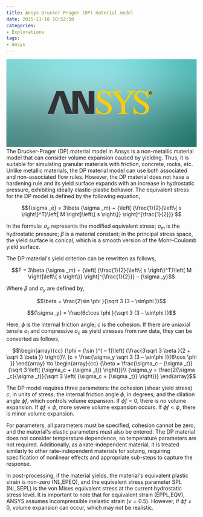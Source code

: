 ```yaml
---
title: Ansys Drucker-Prager (DP) material model
date: 2015-11-10 10:52:50
categories:
- Explorations
tags:
- Ansys
---
```


![ANSYS](/uploads/images/0000/ANSYS.jpg)
The Drucker-Prager (DP) material model in Ansys is a non-metallic material model that can consider volume expansion caused by yielding. Thus, it is suitable for simulating granular materials with friction, concrete, rocks, etc. Unlike metallic materials, the DP material model can use both associated and non-associated flow rules. However, the DP material does not have a hardening rule and its yield surface expands with an increase in hydrostatic pressure, exhibiting ideally elastic-plastic behavior. The equivalent stress for the DP model is defined by the following equation,

<!-- more -->

$${\sigma _e} = 3\beta {\sigma _m} + {\left[ {\frac{1}{2}{\left\{ s \right\}^T}\left[ M \right]\left\{ s \right\}} \right]^{\frac{1}{2}}}
$$

In the formula: ${\sigma _e}$ represents the modified equivalent stress; ${\sigma _m}$ is the hydrostatic pressure; $β$ is a material constant; in the principal stress space, the yield surface is conical, which is a smooth version of the Mohr–Coulomb yield surface.

The DP material's yield criterion can be rewritten as follows,

$$F = 3\beta {\sigma _m} + {\left[ {\frac{1}{2}{\left\{ s \right\}^T}\left[ M \right]\left\{ s \right\}} \right]^{\frac{1}{2}}} – {\sigma _y}$$

Where $β$ and $\sigma_y$ are defined by,

$$\beta  = \frac{2\sin \phi }{\sqrt 3 (3 – \sin\phi )}$$

$${\sigma _y} = \frac{6c\cos \phi }{\sqrt 3 (3 – \sin\phi )}$$

Here, $\phi$ is the internal friction angle; $c$ is the cohesion. If there are uniaxial tensile ${\sigma _t}$ and compressive ${\sigma _c}$ as yield stresses from raw data, they can be converted as follows,

$$\begin{array}{cc} 
{\phi  = {\sin }^{ – 1}\left( {\frac{3\sqrt 3 \beta }{2 + \sqrt 3 \beta }} \right)}\\ 
{c = \frac{\sigma_y \sqrt 3 (3 – \sin\phi )}{6\cos \phi }} 
\end{array} \to \begin{array}{cc} 
{\beta  = \frac{\sigma_c – {\sigma _t}}{\sqrt 3 \left( {\sigma_c + {\sigma _t}} \right)}}\\ 
{\sigma_y = \frac{2{\sigma _c}{\sigma _t}}{\sqrt 3 \left( {\sigma_c + {\sigma _t}} \right)}} 
\end{array}$$

The DP model requires three parameters: the cohesion (shear yield stress) $c$, in units of stress; the internal friction angle $\phi$, in degrees; and the dilation angle $\phi f$, which controls volume expansion. If $\phi f = 0$, there is no volume expansion. If $\phi f = \phi$, more severe volume expansion occurs. If $\phi f < \phi$, there is minor volume expansion.

For parameters, all parameters must be specified, cohesion cannot be zero, and the material's elastic parameters must also be entered. The DP material does not consider temperature dependence, so temperature parameters are not required. Additionally, as a rate-independent material, it is treated similarly to other rate-independent materials for solving, requiring specification of nonlinear effects and appropriate sub-steps to capture the response.

In post-processing, if the material yields, the material's equivalent plastic strain is non-zero (NL,EPEQ), and the equivalent stress parameter SPL (NL,SEPL) is the von Mises equivalent stress at the current hydrostatic stress level. It is important to note that for equivalent strain (EPPL,EQV), ANSYS assumes incompressible inelastic strain ($\nu=0.5$). However, if $\phi f \neq 0$, volume expansion can occur, which may not be realistic.
